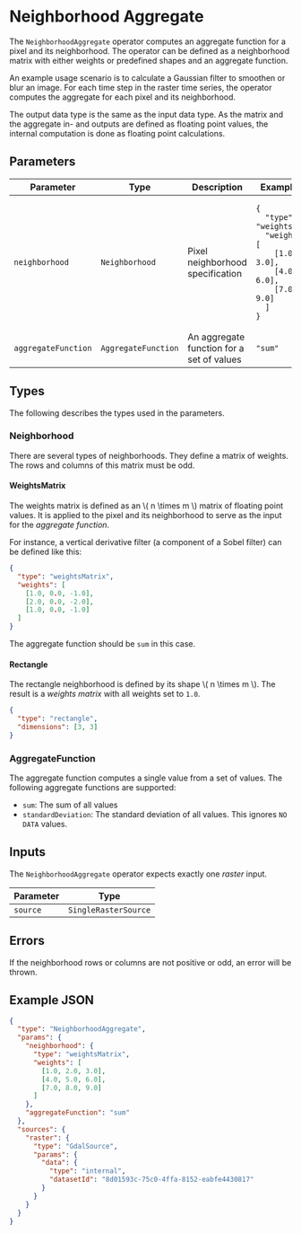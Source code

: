 # Neighborhood Aggregate

The `NeighborhoodAggregate` operator computes an aggregate function for a pixel and its neighborhood.
The operator can be defined as a neighborhood matrix with either weights or predefined shapes and an aggregate function.

An example usage scenario is to calculate a Gaussian filter to smoothen or blur an image.
For each time step in the raster time series, the operator computes the aggregate for each pixel and its neighborhood.

The output data type is the same as the input data type.
As the matrix and the aggregate in- and outputs are defined as floating point values, the internal computation is done as floating point calculations.

## Parameters

| Parameter           | Type                | Description                               | Example Value                                                                                                                                                                                                                                          |
| ------------------- | ------------------- | ----------------------------------------- | ------------------------------------------------------------------------------------------------------------------------------------------------------------------------------------------------------------------------------------------------------ |
| `neighborhood`      | `Neighborhood`      | Pixel neighborhood specification          | <pre><code>{<br>&nbsp;&nbsp;"type": "weightsMatrix",<br>&nbsp;&nbsp;"weights": [<br>&nbsp;&nbsp;&nbsp;&nbsp;[1.0, 2.0, 3.0],<br>&nbsp;&nbsp;&nbsp;&nbsp;[4.0, 5.0, 6.0],<br>&nbsp;&nbsp;&nbsp;&nbsp;[7.0, 8.0, 9.0]<br>&nbsp;&nbsp;]<br>}</code></pre> |
| `aggregateFunction` | `AggregateFunction` | An aggregate function for a set of values | <pre><code>"sum"</code></pre>                                                                                                                                                                                                                          |

## Types

The following describes the types used in the parameters.

### Neighborhood

There are several types of neighborhoods.
They define a matrix of weights.
The rows and columns of this matrix must be odd.

#### WeightsMatrix

The weights matrix is defined as an \\( n \times m \\) matrix of floating point values.
It is applied to the pixel and its neighborhood to serve as the input for the _aggregate function_.

For instance, a vertical derivative filter (a component of a Sobel filter) can be defined like this:

```json
{
  "type": "weightsMatrix",
  "weights": [
    [1.0, 0.0, -1.0],
    [2.0, 0.0, -2.0],
    [1.0, 0.0, -1.0]
  ]
}
```

The aggregate function should be `sum` in this case.

#### Rectangle

The rectangle neighborhood is defined by its shape \\( n \times m \\).
The result is a _weights matrix_ with all weights set to `1.0`.

```json
{
  "type": "rectangle",
  "dimensions": [3, 3]
}
```

### AggregateFunction

The aggregate function computes a single value from a set of values.
The following aggregate functions are supported:

- `sum`: The sum of all values
- `standardDeviation`: The standard deviation of all values.
  This ignores `NO DATA` values.

## Inputs

The `NeighborhoodAggregate` operator expects exactly one _raster_ input.

| Parameter | Type                 |
| --------- | -------------------- |
| `source`  | `SingleRasterSource` |

## Errors

If the neighborhood rows or columns are not positive or odd, an error will be thrown.

## Example JSON

```json
{
  "type": "NeighborhoodAggregate",
  "params": {
    "neighborhood": {
      "type": "weightsMatrix",
      "weights": [
        [1.0, 2.0, 3.0],
        [4.0, 5.0, 6.0],
        [7.0, 8.0, 9.0]
      ]
    },
    "aggregateFunction": "sum"
  },
  "sources": {
    "raster": {
      "type": "GdalSource",
      "params": {
        "data": {
          "type": "internal",
          "datasetId": "8d01593c-75c0-4ffa-8152-eabfe4430817"
        }
      }
    }
  }
}
```
